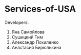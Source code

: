 # Services-of-USA
Developers:
  1. Яна Самойлова
  2. Сушицкий Тим
  3. Александр Похиленко
  4. Анастасия Бирюлькина

